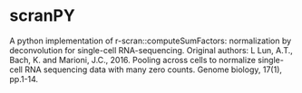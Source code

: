# scranPY
A python implementation of r-scran::computeSumFactors: normalization by deconvolution for single-cell RNA-sequencing.
Original authors: L Lun, A.T., Bach, K. and Marioni, J.C., 2016. Pooling across cells to normalize single-cell RNA sequencing data with many zero counts. Genome biology, 17(1), pp.1-14.


